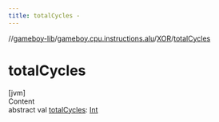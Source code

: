 ```yaml
---
title: totalCycles -
---
```

//[gameboy-lib](../../index.md)/[gameboy.cpu.instructions.alu](../index.md)/[XOR](index.md)/[totalCycles](total-cycles.md)



# totalCycles  
[jvm]  
Content  
abstract val [totalCycles](total-cycles.md): [Int](https://kotlinlang.org/api/latest/jvm/stdlib/kotlin/-int/index.html)  



